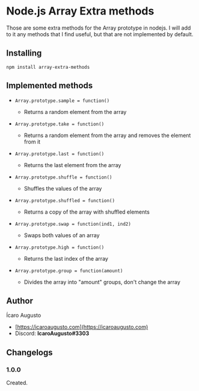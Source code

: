 # Node.js Array Extra methods

Those are some extra methods for the Array prototype in nodejs.
I will add to it any methods that I find useful, but that are not implemented by default.

## Installing

`npm install array-extra-methods`

## Implemented methods

* `Array.prototype.sample = function()`
  * Returns a random element from the array

* `Array.prototype.take = function()`
  * Returns a random element from the array and removes the element from it

* `Array.prototype.last = function()`
  * Returns the last element from the array

* `Array.prototype.shuffle = function()`
  * Shuffles the values of the array

* `Array.prototype.shuffled = function()`
  * Returns a copy of the array with shuffled elements

* `Array.prototype.swap = function(ind1, ind2)`
  * Swaps both values of an array

* `Array.prototype.high = function()`
  * Returns the last index of the array

* `Array.prototype.group = function(amount)`
  * Divides the array into "amount" groups, don't change the array

## Author

Ícaro Augusto

* [https://icaroaugusto.com](https://icaroaugusto.com)
* Discord: **IcaroAugusto#3303**

## Changelogs

### 1.0.0

Created.